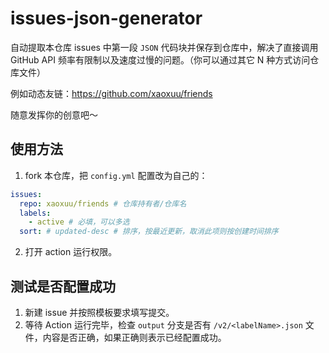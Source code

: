 # issues-json-generator

自动提取本仓库 issues 中第一段 `JSON` 代码块并保存到仓库中，解决了直接调用 GitHub API 频率有限制以及速度过慢的问题。（你可以通过其它 N 种方式访问仓库文件）

例如动态友链：https://github.com/xaoxuu/friends

随意发挥你的创意吧～



## 使用方法

1. fork 本仓库，把 `config.yml` 配置改为自己的：

```yaml
issues:
  repo: xaoxuu/friends # 仓库持有者/仓库名
  labels: 
    - active # 必填，可以多选
  sort: # updated-desc # 排序，按最近更新，取消此项则按创建时间排序
```

2. 打开 action 运行权限。

## 测试是否配置成功

1. 新建 issue 并按照模板要求填写提交。
2. 等待 Action 运行完毕，检查 `output` 分支是否有 `/v2/<labelName>.json` 文件，内容是否正确，如果正确则表示已经配置成功。

